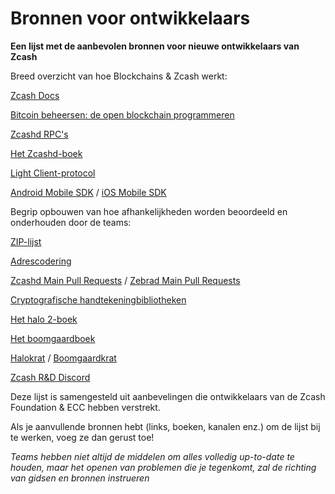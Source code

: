 # Bronnen voor ontwikkelaars

**Een lijst met de aanbevolen bronnen voor nieuwe ontwikkelaars van Zcash**

Breed overzicht van hoe Blockchains & Zcash werkt:

[Zcash Docs](https://zcash.readthedocs.io/en/latest/)

[Bitcoin beheersen: de open blockchain programmeren](https://www.amazon.com/Mastering-Bitcoin-Programming-Open-Blockchain-ebook/dp/B071K7FCD4)

[Zcashd RPC's](https://zcash.github.io/rpc/)

[Het Zcashd-boek](https://zcash.github.io/zcash/)

[Light Client-protocol](https://zcash.readthedocs.io/en/latest/lightwalletd/index.html)

[Android Mobile SDK](https://github.com/zcash/zcash-android-wallet-sdk) / [iOS Mobile SDK](https://github.com/zcash/ZcashLightClientKit)

Begrip opbouwen van hoe afhankelijkheden worden beoordeeld en onderhouden door de teams:

[ZIP-lijst](https://zips.z.cash)

[Adrescodering](https://zips.z.cash/protocol/protocol.pdf#5.6%20Encodings%20of%20Addresses%20and%20Keys)

[Zcashd Main Pull Requests]() / [Zebrad Main Pull Requests](https://github.com/ZcashFoundation/zebra/pulls)

[Cryptografische handtekeningbibliotheken](https://github.com/orgs/ZcashFoundation/repositories?type=all)

[Het halo 2-boek](https://zcash.github.io/halo2/index.html)

[Het boomgaardboek](https://zcash.github.io/orchard/)

[Halokrat]() / [Boomgaardkrat](https://docs.rs/orchard/latest/orchard/)

[Zcash R&D Discord](https://discord.com/invite/xRVCHQT6)


Deze lijst is samengesteld uit aanbevelingen die ontwikkelaars van de Zcash Foundation & ECC hebben verstrekt.

Als je aanvullende bronnen hebt (links, boeken, kanalen enz.) om de lijst bij te werken, voeg ze dan gerust toe!

*Teams hebben niet altijd de middelen om alles volledig up-to-date te houden, maar het openen van problemen die je tegenkomt, zal de richting van gidsen en bronnen instrueren*


